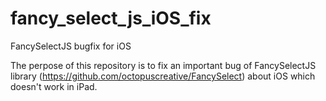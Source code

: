 # fancy_select_js_iOS_fix
FancySelectJS bugfix for iOS

The perpose of this repository is to fix an important bug of FancySelectJS 
library (https://github.com/octopuscreative/FancySelect)
about iOS which doesn't work in iPad.
